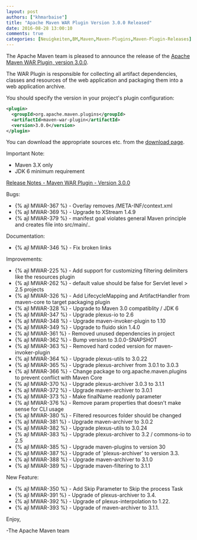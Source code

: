 ```yaml
---
layout: post
authors: ["khmarbaise"]
title: "Apache Maven WAR Plugin Version 3.0.0 Released"
date: 2016-08-28 13:00:10
comments: true
categories: [Neuigkeiten,BM,Maven,Maven-Plugins,Maven-Plugin-Releases]
---
```

The Apache Maven team is pleased to announce the release of the 
[Apache Maven WAR Plugin, version 3.0.0](https://maven.apache.org/plugins/maven-war-plugin/).

The WAR Plugin is responsible for collecting all artifact dependencies, classes
and resources of the web application and packaging them into a web application
archive.

You should specify the version in your project's plugin configuration:

``` xml
<plugin>
  <groupId>org.apache.maven.plugins</groupId>
  <artifactId>maven-war-plugin</artifactId>
  <version>3.0.0</version>
</plugin>
```

You can download the appropriate sources etc. from the [download page][download].

Important Note: 

 * Maven 3.X only
 * JDK 6 minimum requirement


<!-- more -->

[Release Notes - Maven WAR Plugin - Version 3.0.0](https://issues.apache.org/jira/secure/ReleaseNote.jspa?projectId=12318121&version=12331760)


Bugs:

 * {% ajl MWAR-367 %} - Overlay removes /META-INF/context.xml
 * {% ajl MWAR-369 %} - Upgrade to XStream 1.4.9
 * {% ajl MWAR-379 %} - manifest goal violates general Maven principle and creates file into src/main/..

Documentation:

 * {% ajl MWAR-346 %} - Fix broken links

Improvements:

 * {% ajl MWAR-225 %} - Add support for customizing filtering delimiters like the resources plugin
 * {% ajl MWAR-262 %} - <failOnMissingWebXml> default value should be false for Servlet level > 2.5 projects
 * {% ajl MWAR-326 %} - Add LifecycleMapping and ArtifactHandler from maven-core to target packaging plugin
 * {% ajl MWAR-328 %} - Upgrade to Maven 3.0 compatiblity / JDK 6
 * {% ajl MWAR-347 %} - Upgrade plexus-io to 2.6
 * {% ajl MWAR-348 %} - Upgrade maven-invoker-plugin to 1.10
 * {% ajl MWAR-349 %} - Upgrade to fluido skin 1.4.0
 * {% ajl MWAR-361 %} - Removed unused dependencies in project
 * {% ajl MWAR-362 %} - Bump version to 3.0.0-SNAPSHOT
 * {% ajl MWAR-363 %} - Removed hard coded version for maven-invoker-plugin
 * {% ajl MWAR-364 %} - Upgrade plexus-utils to 3.0.22
 * {% ajl MWAR-365 %} - Upgrade plexus-archiver from 3.0.1 to 3.0.3
 * {% ajl MWAR-366 %} - Change package to org.apache.maven.plugins to prevent conflict with Maven Core
 * {% ajl MWAR-370 %} - Upgrade plexus-archiver 3.0.3 to 3.1.1
 * {% ajl MWAR-372 %} - Upgrade maven-archiver to 3.0.1
 * {% ajl MWAR-373 %} - Make finalName readonly parameter
 * {% ajl MWAR-376 %} - Remove param properties that doesn't make sense for CLI usage
 * {% ajl MWAR-380 %} - Filtered resources folder should be changed
 * {% ajl MWAR-381 %} - Upgrade maven-archiver to 3.0.2
 * {% ajl MWAR-382 %} - Upgrade plexus-utils to 3.0.24
 * {% ajl MWAR-383 %} - Upgrade plexus-archiver to 3.2 / commons-io to 2.5
 * {% ajl MWAR-385 %} - Upgrade maven-plugins to version 30
 * {% ajl MWAR-387 %} - Upgrade of 'plexus-archiver' to version 3.3.
 * {% ajl MWAR-388 %} - Upgrade maven-archiver to 3.1.0
 * {% ajl MWAR-389 %} - Upgrade maven-filtering to 3.1.1

New Feature:

 * {% ajl MWAR-350 %} - Add Skip Parameter to Skip the process
Task
 * {% ajl MWAR-391 %} - Upgrade of plexus-archiver to 3.4.
 * {% ajl MWAR-392 %} - Upgrade of plexus-interpolation to 1.22.
 * {% ajl MWAR-393 %} - Upgrade of maven-archiver to 3.1.1.

Enjoy,

-The Apache Maven team

[download]: https://maven.apache.org/plugins/maven-war-plugin/download.cgi

